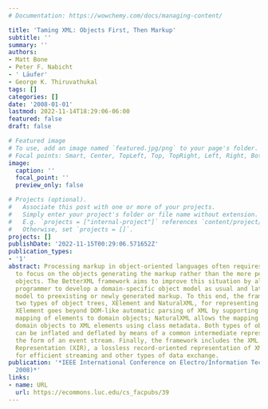 ```yaml
---
# Documentation: https://wowchemy.com/docs/managing-content/

title: 'Taming XML: Objects First, Then Markup'
subtitle: ''
summary: ''
authors:
- Matt Bone
- Peter F. Nabicht
- ' Läufer'
- George K. Thiruvathukal
tags: []
categories: []
date: '2008-01-01'
lastmod: 2022-11-14T18:29:06-06:00
featured: false
draft: false

# Featured image
# To use, add an image named `featured.jpg/png` to your page's folder.
# Focal points: Smart, Center, TopLeft, Top, TopRight, Left, Right, BottomLeft, Bottom, BottomRight.
image:
  caption: ''
  focal_point: ''
  preview_only: false

# Projects (optional).
#   Associate this post with one or more of your projects.
#   Simply enter your project's folder or file name without extension.
#   E.g. `projects = ["internal-project"]` references `content/project/deep-learning/index.md`.
#   Otherwise, set `projects = []`.
projects: []
publishDate: '2022-11-15T00:29:06.571652Z'
publication_types:
- '1'
abstract: Processing markup in object-oriented languages often requires the programmer
  to focus on the objects generating the markup rather than the more pertinent domain
  objects. The BetterXML framework aims to improve this situation by allowing the
  programmer to develop a domain-specific object model as usual and later bind this
  model to preexisting or newly generated markup. To this end, the framework provides
  two types of object trees, XElement and NaturalXML, for representing XML documents.
  XElement goes beyond DOM-like automatic parsing of XML by supporting the custom
  mapping of elements to domain objects; NaturalXML allows the mapping of existing
  domain objects to XML elements using class metadata. Both types of object trees
  can be inflated and deflated by means of a common intermediate representation in
  the form of an event stream. Finally, the framework includes the XML Intermediate
  Representation (XIR), a lossless record-oriented representation of XML documents
  for efficient streaming and other types of data exchange.
publication: '*IEEE International Conference on Electro/Information Technology (EIT
  2008)*'
links:
- name: URL
  url: https://ecommons.luc.edu/cs_facpubs/39
---
```

